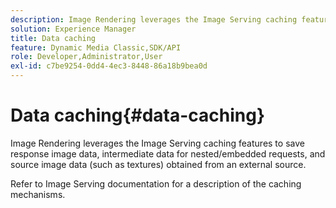```yaml
---
description: Image Rendering leverages the Image Serving caching features to save response image data, intermediate data for nested/embedded requests, and source image data (such as textures) obtained from an external source.
solution: Experience Manager
title: Data caching
feature: Dynamic Media Classic,SDK/API
role: Developer,Administrator,User
exl-id: c7be9254-0dd4-4ec3-8448-86a18b9bea0d
---
```

# Data caching{#data-caching}

Image Rendering leverages the Image Serving caching features to save response image data, intermediate data for nested/embedded requests, and source image data (such as textures) obtained from an external source.

Refer to Image Serving documentation for a description of the caching mechanisms.
